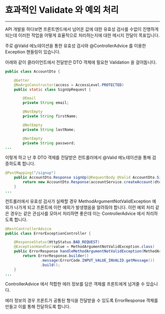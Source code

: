 # 효과적인 Validate 와 예외 처리 

***

API 개발을 하다보면 프론트엔드에서 넘어온 값에 대한 유효성 검사를 수없이 진행하게 되는데 이러한 작업을 어떻게 효율적으로 처리하는지에 대한 메시지 전달이 목표입니다.

주로 @Valid 에노테이션을 통한 유효성 검사와 @ControllerAdvice 를 이용한 Exception 핸들링이 있습니다.
 
아래와 같이 클라이언트에서 전달받은 DTO 객체에 필요한 Validation 을 걸어둡니다. 

```java
public class AccountDto {

    @Getter
    @NoArgsConstructor(access = AccessLevel.PROTECTED)
    public static class SignUpRequest {

        @Email
        private String email;

        @NotEmpty
        private String firstName;

        @NotEmpty
        private String lastName;

        @NotEmpty
        private String password;
...
```

이렇게 하고 난 후 DTO 객체를 전달받은 컨트롤러에서 @Valid 에노테이션을 통해 검증하도록 합니다.

```java
@PostMapping("/signup")
    public AccountDto.Response signUp(@RequestBody @Valid AccountDto.SignUpRequest dto){
        return new AccountDto.Response(accountService.createAccount(dto));
    }
...
``` 

컨트롤러에서 유효성 검사가 실패할 경우 MethodArgumentNotValidException 예외가 나가게 되고 프론트에 이런 예외가
발생했음을 알려줘야 합니다. 이런 예외 처리 같은 경우는 같은 관심사를 모아서 처리하면 좋은데 이는 ControllerAdvice 에서 처리하도록 합니다.

```java
@RestControllerAdvice
public class ErrorExceptionController {

    @ResponseStatus(HttpStatus.BAD_REQUEST)
    @ExceptionHandler(value = MethodArgumentNotValidException.class)
    public ErrorResponse handleMethodArgumentNotValidException(MethodArgumentNotValidException e){
        return ErrorResponse.builder()
                .message(ErrorCode.INPUT_VALUE_INVALID.getMessage())
                .build();
    }
...
``` 

ControllerAdvice 에서 적합한 에러 정보를 담은 객체를 프론트에게 넘겨줄 수 있습니다. 

에러 정보의 경우 프론트가 공통된 형식을 전달받을 수 있도록 ErrorResponse 객체를 만들고 이를 통해 전달하도록 합니다. 



 